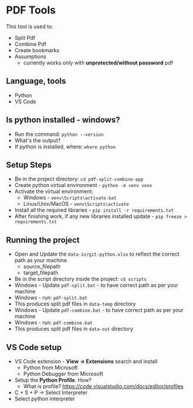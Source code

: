 # PDF Tools

This tool is used to:

* Split Pdf
* Combine Pdf
* Create bookmarks
* Assumptions
  * currently works only with **unprotected/without password** pdf

## Language, tools

* Python
* VS Code

## Is python installed - windows?

* Run the command: `python --version`
* What's the output?
* If python is installed, where: `where python`

## Setup Steps

* Be in the project directory: `cd pdf-split-combine-app`
* Create python virtual environment - `python -m venv venv`
* Activate the virtual environment:
  * Windows - `venv\Scripts\activate.bat`
  * Linux/Unix/MacOS - `venv\Scripts\activate`
* Install all the required libraries - `pip install -r requirements.txt`
* After finishing work, if any new libraries installed update - `pip freeze > requirements.txt`

## Running the project

* Open and Update the `data-in/git-python.xlsx` to reflect the correct path as your machine
  * source_filepath
  * target_filepath
* Be in the script directory inside the project: `cd scripts`
* Windows - Update `pdf-split.bat` - to have correct path as per your machine
* Windows - run: `pdf-split.bat`
* This produces split pdf files in `data-temp` directory
* Windows - Update `pdf-combine.bat` - to have correct path as per your machine
* Windows - run: `pdf-combine.bat`
* This produces split pdf files in `data-out` directory

## VS Code setup

* VS Code extension - **View -> Extensions** search and install
  * Python from Microsoft
  * Python Debugger from Microsoft
* Setup the **Python Profile**. How?
  * What is profile? <https://code.visualstudio.com/docs/editor/profiles>
* C + S + P -> Select Interpreter
* Select python interpreter
